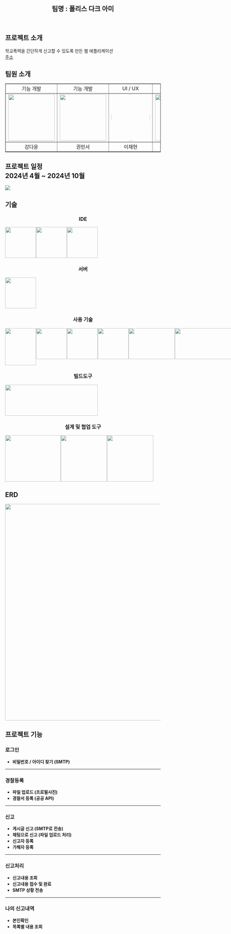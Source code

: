 <div align="center">
<h2>팀명 : 폴리스 다크 아미 </h2>
</div><br>

## 프로젝트 소개

학교폭력을 간단하게 신고할 수 있도록 만든 웹 애플리케이션 <br>
<a href="http://teacherdev09.kro.kr:9999/creativeschool">주소</a>


##  팀원 소개

<table border="1" style="border-collspace: collspace; margin: 0 auto;">
  <tr align="center">
    <td>기능 개발</td>
    <td>기능 개발</td>
    <td>UI / UX</td>
    <td>화면구현</td>
    <td>기능 개발</td>
  </tr>
  <tr>
    <td><img src="https://private-user-images.githubusercontent.com/148295633/305689724-5abe4eed-4059-4785-b9ca-634a615b0c4d.png?jwt=eyJhbGciOiJIUzI1NiIsInR5cCI6IkpXVCJ9.eyJpc3MiOiJnaXRodWIuY29tIiwiYXVkIjoicmF3LmdpdGh1YnVzZXJjb250ZW50LmNvbSIsImtleSI6ImtleTUiLCJleHAiOjE3MzQ3ODA4NjAsIm5iZiI6MTczNDc4MDU2MCwicGF0aCI6Ii8xNDgyOTU2MzMvMzA1Njg5NzI0LTVhYmU0ZWVkLTQwNTktNDc4NS1iOWNhLTYzNGE2MTViMGM0ZC5wbmc_WC1BbXotQWxnb3JpdGhtPUFXUzQtSE1BQy1TSEEyNTYmWC1BbXotQ3JlZGVudGlhbD1BS0lBVkNPRFlMU0E1M1BRSzRaQSUyRjIwMjQxMjIxJTJGdXMtZWFzdC0xJTJGczMlMkZhd3M0X3JlcXVlc3QmWC1BbXotRGF0ZT0yMDI0MTIyMVQxMTI5MjBaJlgtQW16LUV4cGlyZXM9MzAwJlgtQW16LVNpZ25hdHVyZT1iYTJmMDdkNmZjY2M1ZTU1MTIxZDVhOTZjMDFkODllZmJlMzY3NGViN2MxNTA5ZmVmNDVmMDQyOTc2OWQ5YTU2JlgtQW16LVNpZ25lZEhlYWRlcnM9aG9zdCJ9.lj1uHFRZwcRS8fR1_ZlfzLf4jvSlQge9AadgM15an7I" width="150" height="150"></td>
    <td><img src="https://dayoon07.github.io/static-page-test/img/mantoman.png" width="150" height="150"></td>
    <td><img src="https://dayoon07.github.io/static-page-test/img/jeh.png" style="border-radius: 100%;" width="125" height="150"></td>
    <td><img src="https://private-user-images.githubusercontent.com/148295633/305689714-bc69cf01-6cd1-4649-8e43-7a0fd9fe7c7d.png?jwt=eyJhbGciOiJIUzI1NiIsInR5cCI6IkpXVCJ9.eyJpc3MiOiJnaXRodWIuY29tIiwiYXVkIjoicmF3LmdpdGh1YnVzZXJjb250ZW50LmNvbSIsImtleSI6ImtleTUiLCJleHAiOjE3MzQ3Nzk4MzQsIm5iZiI6MTczNDc3OTUzNCwicGF0aCI6Ii8xNDgyOTU2MzMvMzA1Njg5NzE0LWJjNjljZjAxLTZjZDEtNDY0OS04ZTQzLTdhMGZkOWZlN2M3ZC5wbmc_WC1BbXotQWxnb3JpdGhtPUFXUzQtSE1BQy1TSEEyNTYmWC1BbXotQ3JlZGVudGlhbD1BS0lBVkNPRFlMU0E1M1BRSzRaQSUyRjIwMjQxMjIxJTJGdXMtZWFzdC0xJTJGczMlMkZhd3M0X3JlcXVlc3QmWC1BbXotRGF0ZT0yMDI0MTIyMVQxMTEyMTRaJlgtQW16LUV4cGlyZXM9MzAwJlgtQW16LVNpZ25hdHVyZT1mZGFmYzRjNzlmNTYwZTRjM2Q2ZTg4ZmM4YmY0OWE1ZDUyMmVkNmJmNjc1NTBiODA2ZWQ2NmZlMjdlMDgzN2JiJlgtQW16LVNpZ25lZEhlYWRlcnM9aG9zdCJ9.WP2_MFSHwW9F4AgQdHVJu_l5Neld1_Z_UybtueZlTjg" width="150" height="150"></td>
    <td><img src="https://private-user-images.githubusercontent.com/148295633/305689727-57f1c575-7ca3-4413-812a-9d0395ac68ce.png?jwt=eyJhbGciOiJIUzI1NiIsInR5cCI6IkpXVCJ9.eyJpc3MiOiJnaXRodWIuY29tIiwiYXVkIjoicmF3LmdpdGh1YnVzZXJjb250ZW50LmNvbSIsImtleSI6ImtleTUiLCJleHAiOjE3MzQ3ODA3NTYsIm5iZiI6MTczNDc4MDQ1NiwicGF0aCI6Ii8xNDgyOTU2MzMvMzA1Njg5NzI3LTU3ZjFjNTc1LTdjYTMtNDQxMy04MTJhLTlkMDM5NWFjNjhjZS5wbmc_WC1BbXotQWxnb3JpdGhtPUFXUzQtSE1BQy1TSEEyNTYmWC1BbXotQ3JlZGVudGlhbD1BS0lBVkNPRFlMU0E1M1BRSzRaQSUyRjIwMjQxMjIxJTJGdXMtZWFzdC0xJTJGczMlMkZhd3M0X3JlcXVlc3QmWC1BbXotRGF0ZT0yMDI0MTIyMVQxMTI3MzZaJlgtQW16LUV4cGlyZXM9MzAwJlgtQW16LVNpZ25hdHVyZT05YjAyMjE3NmU3ZTY1OGJjNDdhMjg5OTVhNzhiMDg5YzQ2MDdlOWM2MjZiOTE5OTRhODQ5YTIzNTU5N2I1ZDc2JlgtQW16LVNpZ25lZEhlYWRlcnM9aG9zdCJ9.rtTIZjgWvOlLOSJIOe5TmxOq4kXswme9aI_7w3QKnrs" width="150" height="150"></td>
  </tr>
  <tr align="center">
    <td>강다윤</td>
    <td>권민서</td>
    <td>이재현</td>
    <td>우예진</td>
    <td>박은서</td>
  </tr>
</table>


##  프로젝트 일정 <br> 2024년 4월 ~ 2024년 10월

<div style="width: 100%; margin: 0 auto;">
  <img src="https://dayoon07.github.io/static-page-test/img/project.png">
</div>

##  기술

<div align="center">
  <h3 style="text-align: center">IDE</h3>
  <div style="margin: 0 auto;">
    <div style="display: flex; width: 100%; margin: 0 auto;">
      <img src="https://encrypted-tbn0.gstatic.com/images?q=tbn:ANd9GcRRtQyXi1necbFlJOetK3_3MHaLeHDGZ-C3pw&s" width="100" height="100">
      <img src="https://encrypted-tbn0.gstatic.com/images?q=tbn:ANd9GcT-3rWIKPntHjAWxdfD_TNkMVjE9PGasQcpbA&s" width="100" height="100">
      <img src="https://upload.wikimedia.org/wikipedia/commons/thumb/9/9a/Visual_Studio_Code_1.35_icon.svg/2048px-Visual_Studio_Code_1.35_icon.svg.png" width="100" height="100">
    </div>
  </div>
  
  <h3 style="text-align: center">서버</h3>
  <div style="margin: 0 auto;">
    <div style="display: flex; width: 100%; margin: 0 auto;">
      <img src="https://encrypted-tbn0.gstatic.com/images?q=tbn:ANd9GcRNWlT086JCifhpI148RuJIvNGjru2Ifk9b8A&s" width="100" height="100">
    </div>
  </div>
  
  <h3 style="text-align: center">사용 기술</h3>
  <div style="margin: 0 auto;">
    <div style="display: flex; width: 100%; margin: 0 auto;">
      <img src="https://static-00.iconduck.com/assets.00/java-original-icon-756x1024-j3tx11wk.png" width="100" height="120">
      <img src="https://cdn.freebiesupply.com/logos/large/2x/spring-3-logo-png-transparent.png" width="100" height="100">
      <img src="https://blog.kakaocdn.net/dn/b5sGlw/btrSI8ZXQDq/NZqsZppkXksKj8BjJEHdhK/img.png" width="100" height="100">
      <img src="https://encrypted-tbn0.gstatic.com/images?q=tbn:ANd9GcS2TduUZUxVTh6JazGfxCAAoeEQgn4CUTuhSw&s" width="100" height="100">
      <img src="https://blog.kakaocdn.net/dn/luuVX/btrYIxyoFgh/kj5ErMPyurA6hmKdJqH1Hk/img.png" width="150" height="100">
      <img src="https://velog.velcdn.com/images/hahbr88/post/93395cf8-4344-4909-ac2f-a6af21cd6108/image.jpg" width="250" height="100">
      <img src="https://upload.wikimedia.org/wikipedia/commons/thumb/b/b2/Bootstrap_logo.svg/2560px-Bootstrap_logo.svg.png" width="125" height="100">
      <img src="https://blog.kakaocdn.net/dn/bkJzw6/btrRi1aoXRC/PkBOHUKckXsYOsV8jEawqK/img.webp" width="200" height="100">
    </div>
  </div>
  
  <h3 style="text-align: center">빌드도구</h3>
  <div style="margin: 0 auto;">
    <div style="display: flex; width: 100%; margin: 0 auto;">
      <img src="https://cdn.creazilla.com/icons/3254075/maven-icon-lg.png" width="300" height="100">
    </div>
  </div>
  
  <h3 style="text-align: center">설계 및 협업 도구</h3>
  <div style="margin: 0 auto;">
    <div style="display: flex; width: 100%; margin: 0 auto;">
      <img src="https://blog.kakaocdn.net/dn/unW26/btrPSZYKyc6/BCKH21EKO8ms93kUHFK7I0/img.png" width="180" height="150">
      <img src="https://www.svgrepo.com/show/303548/git-icon-logo.svg" width="150" height="150">
      <img src="https://github.githubassets.com/assets/GitHub-Mark-ea2971cee799.png" width="150" height="150">
    </div>
  </div>
</div>

##  ERD
<img src="https://dayoon07.github.io/static-page-test/img/creativeProjectERD.png" width="800" height="700">

## 프로젝트 기능

### 로그인
- **비밀번호 / 아이디 찾기 (SMTP)**

---

### 경찰등록
- **파일 업로드 (프로필사진)**
- **경찰서 등록 (공공 API)**

---

### 신고
- **게시글 신고 (SMTP로 전송)**
- **채팅으로 신고 (파일 업로드 처리)**
- **신고자 등록**
- **가해자 등록**

---

### 신고처리
- **신고내용 조회**
- **신고내용 접수 및 완료**
- **SMTP 상황 전송**

---

### 나의 신고내역
- **본인확인**
- **목록별 내용 조회**



